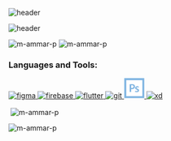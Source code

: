 <!-- ### Hi there 👋 -->

<!--
**m-ammar-p/m-ammar-p** is a ✨ _special_ ✨ repository because its `README.md` (this file) appears on your GitHub profile.

Here are some ideas to get you started:

- 🔭 I’m currently working on ...
- 🌱 I’m currently learning ...
- 👯 I’m looking to collaborate on ...
- 🤔 I’m looking for help with ...
- 💬 Ask me about ...
- 📫 How to reach me: ...
- 😄 Pronouns: ...
- ⚡ Fun fact: ...
-->

![header](https://capsule-render.vercel.app/api?type=wave&color=20:373f51,100:c5705d&height=300&section=header&text=Hi%20👋,%20I'm%20Muhammad%20Ammar&fontSize=40&fontColor=eaceb2&animation=fadeIn)

![header](https://capsule-render.vercel.app/api?type=wave&color=20:373f51,100:c5705d&height=300&section=footer&text=SQA%20Engineer%20and%20Web%20Scraper&fontSize=40&fontColor=eaceb2&animation=fadeIn)

<!-- <h1 align="center">Hi 👋, I'm Muhammad Ammar  </h1>
<h3 align="center">A------------------</h3> -->

<p align="left"> <img src="https://komarev.com/ghpvc/?username=m-ammar-p&label=Profile%20views&color=0e75b6&style=flat" alt="m-ammar-p" 
<span>
<img src="https://img.shields.io/github/followers/m-ammar-p?&label=Followers&color=0e75b6&style=flat&logo=github" alt="m-ammar-p" /> </p>

<h3 align="left">Languages and Tools:</h3>
<p align="left"> <a href="https://www.figma.com/" target="_blank" rel="noreferrer"> <img src="https://www.vectorlogo.zone/logos/figma/figma-icon.svg" alt="figma" width="40" height="40"/> </a> <a href="https://firebase.google.com/" target="_blank" rel="noreferrer"> <img src="https://www.vectorlogo.zone/logos/firebase/firebase-icon.svg" alt="firebase" width="40" height="40"/> </a> <a href="https://flutter.dev" target="_blank" rel="noreferrer"> <img src="https://www.vectorlogo.zone/logos/flutterio/flutterio-icon.svg" alt="flutter" width="40" height="40"/> </a> <a href="https://git-scm.com/" target="_blank" rel="noreferrer"> <img src="https://www.vectorlogo.zone/logos/git-scm/git-scm-icon.svg" alt="git" width="40" height="40"/> </a> <a href="https://www.photoshop.com/en" target="_blank" rel="noreferrer"> <img src="https://raw.githubusercontent.com/devicons/devicon/master/icons/photoshop/photoshop-line.svg" alt="photoshop" width="40" height="40"/> </a> <a href="https://www.adobe.com/products/xd.html" target="_blank" rel="noreferrer"> <img src="https://cdn.worldvectorlogo.com/logos/adobe-xd.svg" alt="xd" width="40" height="40"/> </a> </p>


<p>&nbsp;<img align="center" src="https://github-readme-stats.vercel.app/api?username=m-ammar-p&theme=calm&show_icons=true&locale=en" alt="m-ammar-p" /></p>

<p><img align="left" src="https://github-readme-stats.vercel.app/api/top-langs?username=m-ammar-p&theme=calm&show_icons=true&locale=en&layout=compact" alt="m-ammar-p" /></p>






